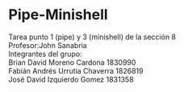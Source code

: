 # Pipe-Minishell
Tarea punto 1 (pipe) y 3 (minishell) de la sección 8 
\
Profesor:John Sanabria
\
Integrantes del grupo:\
Brian David Moreno Cardona 1830990\
Fabián Andrés Urrutia Chaverra 1826819\
José David Izquierdo Gomez 1831358
